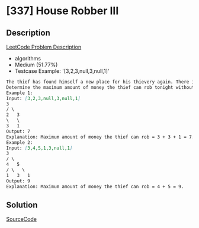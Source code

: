 # [337] House Robber III

## Description

[LeetCode Problem Description](https://leetcode.com/problems/house-robber-iii/description/)

* algorithms
* Medium (51.77%)
* Testcase Example:  '[3,2,3,null,3,null,1]'

```md
The thief has found himself a new place for his thievery again. There is only one entrance to this area, called the "root." Besides the root, each house has one and only one parent house. After a tour, the smart thief realized that "all houses in this place forms a binary tree". It will automatically contact the police if two directly-linked houses were broken into on the same night.
Determine the maximum amount of money the thief can rob tonight without alerting the police.
Example 1:
Input: [3,2,3,null,3,null,1]
3
/ \
2   3
\   \
3   1
Output: 7
Explanation: Maximum amount of money the thief can rob = 3 + 3 + 1 = 7.
Example 2:
Input: [3,4,5,1,3,null,1]
3
/ \
4   5
/ \   \
1   3   1
Output: 9
Explanation: Maximum amount of money the thief can rob = 4 + 5 = 9.
```

## Solution

[SourceCode](./solution.js)
